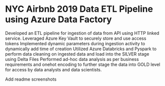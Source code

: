 # NYC Airbnb 2019 Data ETL Pipeline using Azure Data Factory
Developed an ETL pipeline for ingestion of data from API using HTTP linked service.
Leveraged Azure Key Vault to securely store and use access tokens
Implemented dynamic parameters during ingestion activity to dynamically add time of creation
Utilized Azure Databricks and Pyspark to perform data cleaning on ingested data and load into the SILVER stage using Delta Files
Performed ad-hoc data analysis as per business requirements and onehot encoding to further stage the data into GOLD level for access by data analysts and data scientists.

Add readme screenshots
